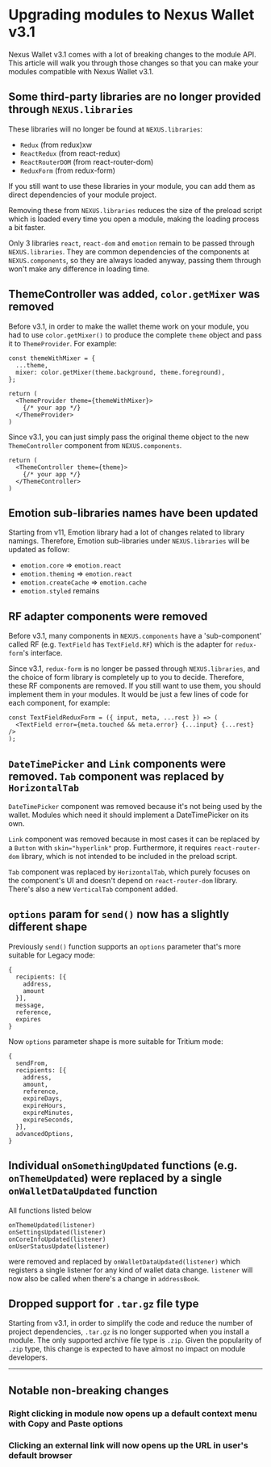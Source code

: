 # Upgrading modules to Nexus Wallet v3.1

Nexus Wallet v3.1 comes with a lot of breaking changes to the module API. This article will walk you through those changes so that you can make your modules compatible with Nexus Wallet v3.1.

## Some third-party libraries are no longer provided through `NEXUS.libraries`

These libraries will no longer be found at `NEXUS.libraries`:

- `Redux` (from redux)xw
- `ReactRedux` (from react-redux)
- `ReactRouterDOM` (from react-router-dom)
- `ReduxForm` (from redux-form)

If you still want to use these libraries in your module, you can add them as direct dependencies of your module project.

Removing these from `NEXUS.libraries` reduces the size of the preload script which is loaded every time you open a module, making the loading process a bit faster.

Only 3 libraries `react`, `react-dom` and `emotion` remain to be passed through `NEXUS.libraries`. They are common dependencies of the components at `NEXUS.components`, so they are always loaded anyway, passing them through won't make any difference in loading time.

## ThemeController was added, `color.getMixer` was removed

Before v3.1, in order to make the wallet theme work on your module, you had to use `color.getMixer()` to produce the complete `theme` object and pass it to `ThemeProvider`. For example:

```
const themeWithMixer = {
  ...theme,
  mixer: color.getMixer(theme.background, theme.foreground),
};

return (
  <ThemeProvider theme={themeWithMixer}>
    {/* your app */}
  </ThemeProvider>
)
```

Since v3.1, you can just simply pass the original theme object to the new `ThemeController` component from `NEXUS.components`.

```
return (
  <ThemeController theme={theme}>
    {/* your app */}
  </ThemeController>
)
```

## Emotion sub-libraries names have been updated

Starting from v11, Emotion library had a lot of changes related to library namings. Therefore, Emotion sub-libraries under `NEXUS.libraries` will be updated as follow:

- `emotion.core` => `emotion.react`
- `emotion.theming` => `emotion.react`
- `emotion.createCache` => `emotion.cache`
- `emotion.styled` remains

## RF adapter components were removed

Before v3.1, many components in `NEXUS.components` have a 'sub-component' called RF (e.g. `TextField` has `TextField.RF`) which is the adapter for `redux-form`'s interface.

Since v3.1, `redux-form` is no longer be passed through `NEXUS.libraries`, and the choice of form library is completely up to you to decide. Therefore, these RF components are removed. If you still want to use them, you should implement them in your modules. It would be just a few lines of code for each component, for example:

```
const TextFieldReduxForm = ({ input, meta, ...rest }) => (
  <TextField error={meta.touched && meta.error} {...input} {...rest} />
);
```

## `DateTimePicker` and `Link` components were removed. `Tab` component was replaced by `HorizontalTab`

`DateTimePicker` component was removed because it's not being used by the wallet. Modules which need it should implement a DateTimePicker on its own.

`Link` component was removed because in most cases it can be replaced by a `Button` with `skin="hyperlink"` prop. Furthermore, it requires `react-router-dom` library, which is not intended to be included in the preload script.

`Tab` component was replaced by `HorizontalTab`, which purely focuses on the component's UI and doesn't depend on `react-router-dom` library. There's also a new `VerticalTab` component added.

## `options` param for `send()` now has a slightly different shape

Previously `send()` function supports an `options` parameter that's more suitable for Legacy mode:

```
{
  recipients: [{
    address,
    amount
  }],
  message,
  reference,
  expires
}
```

Now `options` parameter shape is more suitable for Tritium mode:

```
{
  sendFrom,
  recipients: [{
    address,
    amount,
    reference,
    expireDays,
    expireHours,
    expireMinutes,
    expireSeconds,
  }],
  advancedOptions,
}
```

## Individual `onSomethingUpdated` functions (e.g. `onThemeUpdated`) were replaced by a single `onWalletDataUpdated` function

All functions listed below

```
onThemeUpdated(listener)
onSettingsUpdated(listener)
onCoreInfoUpdated(listener)
onUserStatusUpdate(listener)
```

were removed and replaced by `onWalletDataUpdated(listener)` which registers a single listener for any kind of wallet data change. `listener` will now also be called when there's a change in `addressBook`.

## Dropped support for `.tar.gz` file type

Starting from v3.1, in order to simplify the code and reduce the number of project dependencies, `.tar.gz` is no longer supported when you install a module. The only supported archive file type is `.zip`. Given the popularity of `.zip` type, this change is expected to have almost no impact on module developers.

---

## Notable non-breaking changes

### Right clicking in module now opens up a default context menu with Copy and Paste options

### Clicking an external link will now opens up the URL in user's default browser
